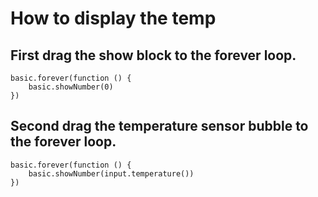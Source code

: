 # How to display the temp
## First drag the show block to the forever loop.
~~~blocks
basic.forever(function () {
    basic.showNumber(0)
})
~~~

## Second drag the temperature sensor bubble to the forever loop.
~~~blocks
basic.forever(function () {
    basic.showNumber(input.temperature())
})
~~~